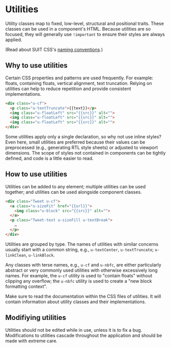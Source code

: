 # Utilities

Utility classes map to fixed, low-level, structural and positional traits.
These classes can be used in a component's HTML. Because utilities are so
focused, they will generally use `!important` to ensure their styles are always
applied.

(Read about SUIT CSS's [naming conventions](naming-conventions.md).)

## Why to use utilities

Certain CSS properties and patterns are used frequently. For example: floats,
containing floats, vertical alignment, text truncation. Relying on utilities
can help to reduce repetition and provide consistent implementations.

```html
<div class="u-cf">
  <p class="u-textTruncate">{{text}}</p>
  <img class="u-floatLeft" src="{{src}}" alt="">
  <img class="u-floatLeft" src="{{src}}" alt="">
  <img class="u-floatLeft" src="{{src}}" alt="">
</div>
```

Some utilities apply only a single declaration, so why not use inline styles?
Even here, small utilities are preferred because their values can be
preprocessed (e.g., generating RTL style sheets) or adjusted to viewport
dimensions. The scope of styles not contained in components can be tightly
defined, and code is a little easier to read.

## How to use utilities

Utilities can be added to any element; multiple utilities can be used together;
and utilities can be used alongside component classes.

```html
<div class="Tweet u-cf">
  <a class="u-sizeFit" href="{{url}}">
    <img class="u-block" src="{{src}}" alt="">
  </a>
  <p class="Tweet-text u-sizeFill u-textBreak">
    …
  </p>
</div>
```

Utilities are grouped by type. The names of utilities with similar concerns
usually start with a common string, e.g., `u-textCenter`, `u-textTruncate`;
`u-linkClean`, `u-linkBlock`.

Any classes with terse names, e.g., `u-cf` and `u-nbfc`, are either
particularly abstract or very commonly used utilities with otherwise
excessively long names. For example, the `u-cf` utility is used to "contain
floats" without clipping any overflow; the `u-nbfc` utility is used to create a
"new block formatting context".

Make sure to read the documentation within the CSS files of utilities. It will
contain information about utility classes and their implementations.

## Modifiying utilities

Utilities should not be edited while in use, unless it is to fix a bug.
Modifications to utilities cascade throughout the application and should be
made with extreme care.
